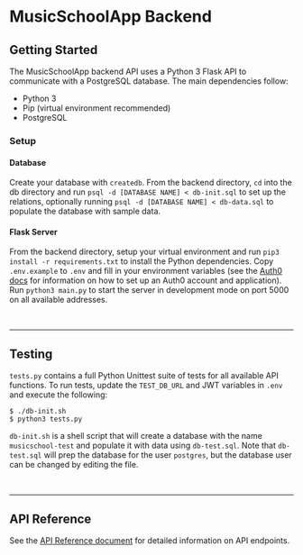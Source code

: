 # MusicSchoolApp Backend

## Getting Started

The MusicSchoolApp backend API uses a Python 3 Flask API to communicate with a PostgreSQL database. The main dependencies follow:

* Python 3
* Pip (virtual environment recommended)
* PostgreSQL

### Setup

#### **Database**

Create your database with `createdb`. From the backend directory, `cd` into the db directory and run `psql -d [DATABASE NAME] < db-init.sql` to set up the relations, optionally running `psql -d [DATABASE NAME] < db-data.sql` to populate the database with sample data.

#### **Flask Server**

From the backend directory, setup your virtual environment and run `pip3 install -r requirements.txt` to install the Python dependencies. Copy `.env.example` to `.env` and fill in your environment variables (see the [Auth0 docs](https://auth0.com/docs/get-started) for information on how to set up an Auth0 account and application). Run `python3 main.py` to start the server in development mode on port 5000 on all available addresses.

<br>

___

## Testing

`tests.py` contains a full Python Unittest suite of tests for all available API functions. To run tests, update the `TEST_DB_URL` and JWT variables in `.env` and execute the following:
```
$ ./db-init.sh
$ python3 tests.py
```
`db-init.sh` is a shell script that will create a database with the name `musicschool-test` and populate it with data using `db-test.sql`. Note that `db-test.sql` will prep the database for the user `postgres`, but the database user can be changed by editing the file.

<br>

___

## API Reference

See the [API Reference document](api-reference.md) for detailed information on API endpoints.